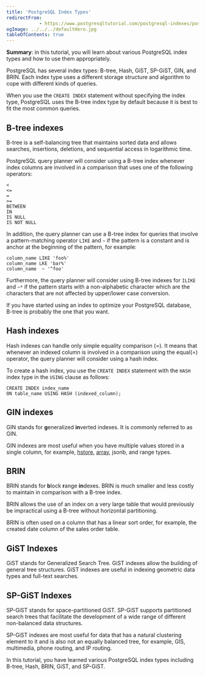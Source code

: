 ```yaml
---
title: 'PostgreSQL Index Types'
redirectFrom: 
            - https://www.postgresqltutorial.com/postgresql-indexes/postgresql-index-types/
ogImage: ../../../defaultHero.jpg
tableOfContents: true
---
```


**Summary**: in this tutorial, you will learn about various PostgreSQL index types and how to use them appropriately.



PostgreSQL has several index types: B-tree, Hash, GiST, SP-GiST, GIN, and BRIN. Each index type uses a different storage structure and algorithm to cope with different kinds of queries.



When you use the `CREATE INDEX` statement without specifying the index type, PostgreSQL uses the B-tree index type by default because it is best to fit the most common queries.



## B-tree indexes



B-tree is a self-balancing tree that maintains sorted data and allows searches, insertions, deletions, and sequential access in logarithmic time.



PostgreSQL query planner will consider using a B-tree index whenever index columns are involved in a comparison that uses one of the following operators:



```
<
<=
=
>=
BETWEEN
IN
IS NULL
IS NOT NULL
```



In addition, the query planner can use a B-tree index for queries that involve a pattern-matching operator `LIKE` and `~` if the pattern is a constant and is anchor at the beginning of the pattern, for example:



```
column_name LIKE 'foo%'
column_name LKE 'bar%'
column_name  ~ '^foo'
```



Furthermore, the query planner will consider using B-tree indexes for `ILIKE` and `~*` if the pattern starts with a non-alphabetic character which are the characters that are not affected by upper/lower case conversion.



If you have started using an index to optimize your PostgreSQL database, B-tree is probably the one that you want.



## Hash indexes



Hash indexes can handle only simple equality comparison (=). It means that whenever an indexed column is involved in a comparison using the equal(=) operator, the query planner will consider using a hash index.



To create a hash index, you use the `CREATE INDEX` statement with the `HASH` index type in the `USING` clause as follows:



```
CREATE INDEX index_name
ON table_name USING HASH (indexed_column);
```



## GIN indexes



GIN stands for **g**eneralized **in**verted indexes. It is commonly referred to as GIN.



GIN indexes are most useful when you have multiple values stored in a single column, for example, [hstore](/docs/postgresql/postgresql-hstore/), [array](https://www.postgresqltutorial.com/postgresql-tutorial/postgresql-array), jsonb, and range types.



## BRIN



BRIN stands for **b**lock **r**ange **in**dexes. BRIN is much smaller and less costly to maintain in comparison with a B-tree index.



BRIN allows the use of an index on a very large table that would previously be impractical using a B-tree without horizontal partitioning.



BRIN is often used on a column that has a linear sort order, for example, the created date column of the sales order table.



## GiST Indexes



GiST stands for Generalized Search Tree. GiST indexes allow the building of general tree structures. GiST indexes are useful in indexing geometric data types and full-text searches.



## SP-GiST Indexes



SP-GiST stands for space-partitioned GiST. SP-GiST supports partitioned search trees that facilitate the development of a wide range of different non-balanced data structures.



SP-GiST indexes are most useful for data that has a natural clustering element to it and is also not an equally balanced tree, for example, GIS, multimedia, phone routing, and IP routing.



In this tutorial, you have learned various PostgreSQL index types including B-tree, Hash, BRIN, GiST, and SP-GiST.

